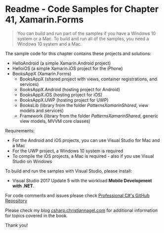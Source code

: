 # Readme - Code Samples for Chapter 41, Xamarin.Forms

> You can build and run part of the samples if you have a Windows 10 system or a Mac. To build and run all of the samples, you need a Windows 10 system and a Mac.

The sample code for this chapter contains these projects and solutions:

* HelloAndroid (a simple Xamarin.Android project)
* HelloiOS (a simple Xamarin.iOS project for the iPhone)
* BooksAppX (Xamarin.Forms)
    * BooksAppX (shared project with views, container registrations, and services)
    * BooksAppX.Android (hosting project for Android)
    * BooksAppX.iOS (hosting project for iOS)
    * BooksAppX.UWP (hosting project for UWP)
    * BooksLib (library from the folder *PatternsXamarinShared*, view models and services)
    * Framework (library from the folder *PatternsXamarinShared*, generic view models, MVVM core classes)

Requirements:

* For the Android and iOS projects, you can use Visual Studio for Mac and a Mac
* For the UWP project, a Windows 10 system is required
* To compile the iOS projects, a Mac is required - also if you use Visual Studio on Windows

To build and run the samples with Visual Studio, please install:

* Visual Studio 2017 Update 5 with the workload **Mobile Development with .NET**.

 
For code comments and issues please check [Professional C#'s GitHub Repository](https://github.com/ProfessionalCSharp/ProfessionalCSharp7)

Please check my blog [csharp.christiannagel.com](https://csharp.christiannagel.com "csharp.christiannagel.com") for additional information for topics covered in the book.

Thank you!